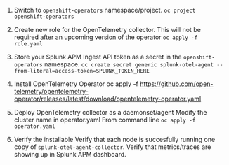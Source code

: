 1. Switch to `openshift-operators` namespace/project.
    `oc project openshift-operators`

2. Create new role for the OpenTelemetry collector. This will not be required after an upcoming version of the operator
    `oc apply -f role.yaml`

3. Store your Splunk APM Ingest API token as a secret in the `openshift-operators` namespace.
    `oc create secret generic splunk-otel-agent --from-literal=access-token=SPLUNK_TOKEN_HERE`

4. Install OpenTelemetry Operator
    oc apply -f https://github.com/open-telemetry/opentelemetry-operator/releases/latest/download/opentelemetry-operator.yaml

5. Deploy OpenTelemetry collector as a daemonset/agent
    Modify the cluster name in operator.yaml
    From command line
        `oc apply -f operator.yaml`

6. Verify the installable
    Verify that each node is succesfully running one copy of `splunk-otel-agent-collector`.
    Verify that metrics/traces are showing up in Splunk APM dashboard.